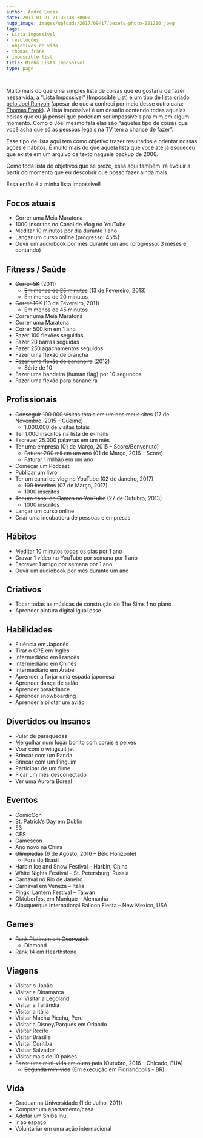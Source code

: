 ```yaml
---
author: André Lucas
date: 2017-01-21 21:38:38 +0000
hugo_image: images/uploads/2017/09/17/pexels-photo-221210.jpeg
tags:
- Lista impossível
- resoluções
- objetivos de vida
- thomas frank
- impossible list
title: Minha Lista Impossível
type: page

---
```

Muito mais do que uma simples lista de coisas que eu gostaria de fazer nessa vida, a “Lista Impossível” (Impossible List) é um [tipo de lista criado pelo Joel Runyon](https://impossiblehq.com/impossible-list/) (apesar de que a conheci por meio desse outro cara: [Thomas Frank](https://collegeinfogeek.com/about/meet-the-author/my-impossible-list/)). A lista impossível é um desafio contendo todas aquelas coisas que eu já pensei que poderiam ser impossíveis pra mim em algum momento. Como o Joel mesmo fala elas são “aqueles tipo de coisas que você acha que só as pessoas legais na TV tem a chance de fazer”.

Esse tipo de lista aqui tem como objetivo trazer resultados e orientar nossas ações e hábitos. É muito mais do que aquela lista que você até já esqueceu que existe em um arquivo de texto naquele backup de 2006.

Como toda lista de objetivos que se preze, essa aqui também irá evoluir a partir do momento que eu descobrir que posso fazer ainda mais.

Essa então é a minha lista impossível!

## Focos atuais

*   Correr uma Meia Maratona
*   1000 Inscritos no Canal de Vlog no YouTube
*   Meditar 10 minutos por dia durante 1 ano
*   Lançar um curso online (progresso: 45%)
*   Ouvir um audiobook por mês durante um ano (progresso: 3 meses e contando)

## Fitness / Saúde

*   <del>Correr 5K</del> (2011)
    *   <del>Em menos de 25 minutos</del> (13 de Fevereiro, 2013)
    *   Em menos de 20 minutos
*   <del>Correr 10K</del> (13 de Fevereiro, 2011)
    *   Em menos de 45 minutos
*   Correr uma Meia Maratona
*   Correr uma Maratona
*   Correr 500 km em 1 ano
*   Fazer 100 flexões seguidas
*   Fazer 20 barras seguidas
*   Fazer 250 agachamentos seguidos
*   Fazer uma flexão de prancha
*   <del>Fazer uma flexão de bananeira</del> (2012)
    *   Série de 10
*   Fazer uma bandeira (human flag) por 10 segundos
*   Fazer uma flexão para bananeira

## Profissionais

*   <del>Conseguir 100.000 visitas totais em um dos meus sites</del> (17 de Novembro, 2015 – Gueime)
    *   1.000.000 de visitas totais
*   Ter 1.000 inscritos na lista de e-mails
*   Escrever 25.000 palavras em um mês
*   <del>Ter uma empresa</del> (01 de Março, 2015 – Score/Benvenuto)
    *   <del>Faturar 200 mil em um ano</del> (01 de Março, 2016 – Score)
    *   Faturar 1 milhão em um ano
*   Começar um Podcast
*   Publicar um livro
*   <del>Ter um canal de vlog no YouTube</del> (02 de Janeiro, 2017)
    *   <del>100 inscritos</del> (07 de Março, 2017)
    *   1000 inscritos
*   <del>Ter um canal de Games no YouTube</del> (27 de Outubro, 2013)
    *   1000 inscritos
*   Lançar um curso online
*   Criar uma incubadora de pessoas e empresas

## Hábitos

*   Meditar 10 minutos todos os dias por 1 ano
*   Gravar 1 vídeo no YouTube por semana por 1 ano
*   Escrever 1 artigo por semana por 1 ano
*   Ouvir um audiobook por mês durante um ano

## Criativos

*   Tocar todas as músicas de construção do The Sims 1 no piano
*   Aprender pintura digital igual esse

## Habilidades

*   Fluência em Japonês
*   Tirar o CPE em Inglês
*   Intermediário em Francês
*   Intermediário em Chinês
*   Intermediário em Árabe
*   Aprender a forjar uma espada japonesa
*   Aprender dança de salão
*   Aprender breakdance
*   Aprender snowboarding
*   Aprender a pilotar um avião

## Divertidos ou Insanos

*   Pular de paraquedas
*   Mergulhar num lugar bonito com corais e peixes
*   Voar com o wingsuit jet
*   Brincar com um Panda
*   Brincar com um Pinguim
*   Participar de um filme
*   Ficar um mês desconectado
*   Ver uma Aurora Boreal

## Eventos

*   ComicCon
*   St. Patrick’s Day em Dublin
*   E3
*   CES
*   Gamescon
*   Ano novo na China
*   <del>Olimpíadas</del> (6 de Agosto, 2016 – Belo Horizonte)
    *   Fora do Brasil
*   Harbin Ice and Snow Festival – Harbin, China
*   White Nights Festival – St. Petersburg, Russia
*   Carnaval no Rio de Janeiro
*   Carnaval em Veneza – Itália
*   Pingxi Lantern Festival – Taiwan
*   Oktoberfest em Munique – Alemanha
*   Albuquerque International Balloon Fiesta – New Mexico, USA

## Games

*   <del>Rank Platinum em Overwatch</del>
    *   Diamond
*   Rank 14 em Hearthstone

## Viagens

*   Visitar o Japão
*   Visitar a Dinamarca
    *   Visitar a Legoland
*   Visitar a Tailândia
*   Visitar a Itália
*   Visitar Machu Picchu, Peru
*   Visitar a Disney/Parques em Orlando
*   Visitar Recife
*   Visitar Brasília
*   Visitar Curitiba
*   Visitar Salvador
*   Visitar mais de 10 países
*   <del>Fazer uma mini-vida em outro país</del> (Outubro, 2016 – Chicado, EUA)
    *   <del>Segunda mini vida</del> (Em execução em Florianópolis - BR)

## Vida

*   <del>Graduar na Universidade</del> (1 de Julho, 2011)
*   Comprar um apartamento/casa
*   Adotar um Shiba Inu
*   Ir ao espaço
*   Voluntariar em uma ação internacional